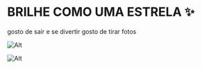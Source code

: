 # BRILHE COMO UMA ESTRELA ✨

gosto de sair e se divertir
gosto de tirar fotos

![Alt](https://resizing.flixster.com/u7XGojcic9m299fyVdwUk0BNjWo=/fit-in/352x330/v2/https://resizing.flixster.com/-XZAfHZM39UwaGJIFWKAE8fS0ak=/v3/t/assets/p9405379_k_h9_aa.jpg)

![Alt](https://blog.videoperola.com.br/wp-content/uploads/2023/04/curiosidades-harry-potter.png)
